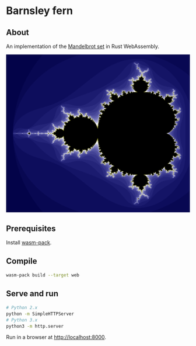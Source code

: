 # Barnsley fern

## About

An implementation of the [Mandelbrot set](https://en.wikipedia.org/wiki/Mandelbrot_set) in Rust WebAssembly.

![Image of Mandelbrot set](./images/output.png)

## Prerequisites

Install [wasm-pack](https://github.com/rustwasm/wasm-pack).

## Compile

```bash
wasm-pack build --target web
```

## Serve and run

```bash
# Python 2.x
python -m SimpleHTTPServer
# Python 3.x
python3 -m http.server
```

Run in a browser at [http://localhost:8000](http://localhost:8000).
